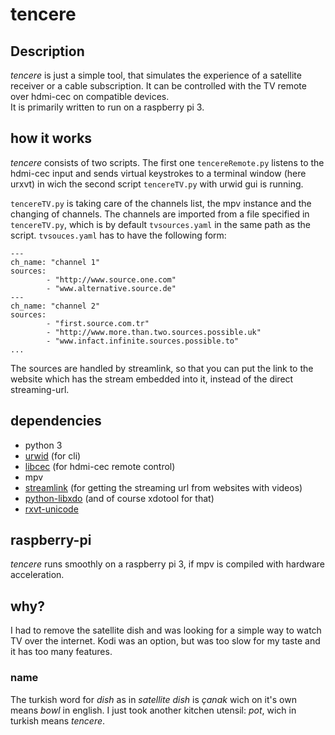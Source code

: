 # tencere

## Description

*tencere* is just a simple tool, that simulates the experience of a satellite
receiver or a cable subscription. It can be controlled with the TV remote over
hdmi-cec on compatible devices.  
It is primarily written to run on a raspberry pi 3.


## how it works

*tencere* consists of two scripts. The first one `tencereRemote.py` listens to
the hdmi-cec input and sends virtual keystrokes to a terminal window (here urxvt)
in wich the second script `tencereTV.py` with urwid gui is running.

`tencereTV.py` is taking care of the channels list, the mpv instance and the
changing of channels. The channels are imported from a file specified in
`tencereTV.py`, which is by default `tvsources.yaml` in the same path as the script.
`tvsouces.yaml` has to have the following form:

```
---
ch_name: "channel 1"
sources: 
        - "http://www.source.one.com"
        - "www.alternative.source.de"
---
ch_name: "channel 2"
sources:
        - "first.source.com.tr"
        - "http://www.more.than.two.sources.possible.uk"
        - "www.infact.infinite.sources.possible.to"
...
```

The sources are handled by streamlink, so that you can put the link to the
website which has the stream embedded into it, instead of the direct streaming-url.


## dependencies

- python 3
- [urwid](https://github.com/urwid/urwid) (for cli)
- [libcec](https://github.com/Pulse-Eight/libcec) (for hdmi-cec remote control)
- mpv
- [streamlink](https://github.com/streamlink/streamlink) (for getting the streaming url from websites with videos)
- [python-libxdo](https://github.com/rshk/python-libxdo) (and of course xdotool for that)
- [rxvt-unicode](http://software.schmorp.de/pkg/rxvt-unicode.html)


## raspberry-pi

*tencere* runs smoothly on a raspberry pi 3, if mpv is compiled with hardware acceleration.


## why?

I had to remove the satellite dish and was looking for a simple way to watch TV
over the internet. Kodi was an option, but was too slow for my taste and it has
too many features.

### name

The turkish word for *dish* as in *satellite dish* is *çanak* wich on it's own
means *bowl* in english. I just took another kitchen utensil: *pot*, wich in
turkish means *tencere*.